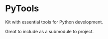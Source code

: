 PyTools
===

Kit with essential tools for Python development.

Great to include as a submodule to project.